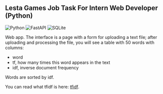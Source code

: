## Lesta Games Job Task For Intern Web Developer (Python)

![Python](https://img.shields.io/badge/python-3670A0?style=for-the-badge&logo=python&logoColor=ffdd54)
![FastAPI](https://img.shields.io/badge/FastAPI-005571?style=for-the-badge&logo=fastapi)
![SQLite](https://img.shields.io/badge/sqlite-%2307405e.svg?style=for-the-badge&logo=sqlite&logoColor=white)

Web app. The interface is a page with a form for uploading a text file; after uploading and processing the file, you will see a table with 50 words with columns:
- word
- tf, how many times this word appears in the text
- idf, inverse document frequency

Words are sorted by idf.

You can read what tfidf is here: [tfidf](https://ru.wikipedia.org/wiki/TF-IDF). 
